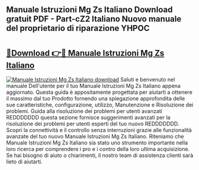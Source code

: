 ## Manuale Istruzioni Mg Zs Italiano Download gratuit PDF - Part-cZ2 Italiano Nuovo manuale del proprietario di riparazione YHPOC

# <h2><a href="http://dffyho.blite.top/?on=Manuale+Istruzioni+Mg+Zs+Italiano">🔗Download 👉🔴 Manuale Istruzioni Mg Zs Italiano</a></h2>

[![Manuale Istruzioni Mg Zs Italiano download](https://i.imgur.com/lujVjoI.png)](http://dffyho.blite.top/?on=Manuale+Istruzioni+Mg+Zs+Italiano)
Saluti e benvenuto nel manuale Dell'utente per il tuo Manuale Istruzioni Mg Zs Italiano appena aggiornato. Questa guida è appositamente progettata per aiutarti a ottenere il massimo dal tuo Prodotto fornendo una spiegazione approfondita delle sue caratteristiche, configurazione, utilizzo, Manutenzione e Risoluzione dei problemi. Guida alla risoluzione dei problemi per utenti avanzati REDDDDDDD questa sezione fornisce suggerimenti avanzati per la risoluzione dei problemi per utenti esperti del tuo nuovo REDDDDDDD. Scopri la connettività e il controllo senza interruzioni grazie alle funzionalità avanzate del tuo nuovo Manuale Istruzioni Mg Zs Italiano. Riteniamo che Manuale Istruzioni Mg Zs Italiano sia stato uno strumento importante nella loro ricerca per comprendere i pro e i contro della loro ultima acquisizione. Se hai bisogno di aiuto o chiarimenti, il nostro team di assistenza clienti sarà lieto di aiutarti.
